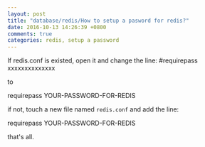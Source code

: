 ```yaml
---
layout: post
title: "database/redis/How to setup a pasword for redis?"
date: 2016-10-13 14:26:39 +0800
comments: true
categories: redis, setup a password
---
```


If redis.conf is existed, open it and change the line:
#requirepass xxxxxxxxxxxxxx

to

requirepass YOUR-PASSWORD-FOR-REDIS

if not, touch a new file named `redis.conf`
and add the line:

requirepass YOUR-PASSWORD-FOR-REDIS

that's all.